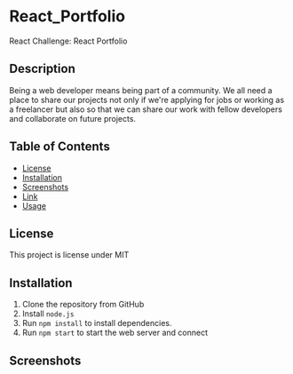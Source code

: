 # React_Portfolio
React Challenge: React Portfolio


## Description 

Being a web developer means being part of a community. We all need a place to share our projects not only if we're applying for jobs or working as a freelancer but also so that we can share our work with fellow developers and collaborate on future projects. 

## Table of Contents
* [License](#license)
* [Installation](#installation)
* [Screenshots](#screenshots)
* [Link](#link)
* [Usage](#usage)

## License 
This project is license under MIT


## Installation 

1. Clone the repository from GitHub
1. Install `node.js`
1. Run `npm install` to install dependencies. 
1. Run `npm start` to start the web server and connect

## Screenshots 
